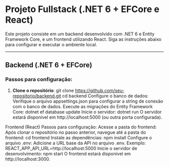 # Projeto Fullstack (.NET 6 + EFCore e React)

Este projeto consiste em um backend desenvolvido com .NET 6 e Entity Framework Core, e um frontend utilizando React. Siga as instruções abaixo para configurar e executar o ambiente local.

---

## Backend (.NET 6 + EFCore)

### Passos para configuração:
1. **Clone o repositório**:
git clone https://github.com/seu-repositorio/backend.git
cd backend
Configure o banco de dados:
Verifique o arquivo appsettings.json para configurar a string de conexão com o banco de dados.
Execute as migrações do Entity Framework Core:
dotnet ef database update
Inicie o servidor:
dotnet run
O servidor estará disponível em http://localhost:5000 (ou outra porta configurada).

Frontend (React)
Passos para configuração:
Acesse a pasta do frontend:
Após clonar o repositório no passo anterior, navegue até a pasta do frontend:
cd frontend
Instale as dependências:
npm install
Configure o arquivo .env:
Adicione a URL base da API no arquivo .env. Exemplo:
REACT_APP_API_URL=http://localhost:5000
Inicie o servidor de desenvolvimento:
npm start
O frontend estará disponível em http://localhost:3000.

